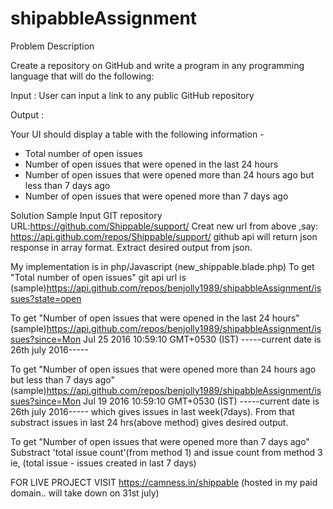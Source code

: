 # shipabbleAssignment
Problem Description 

Create a repository on GitHub and write a program in any programming language that will do the following: 

Input : User can input a link to any public GitHub repository

Output :

Your UI should display a table with the following information -

- Total number of open issues
- Number of open issues that were opened in the last 24 hours
- Number of open issues that were opened more than 24 hours ago but less than 7 days ago
- Number of open issues that were opened more than 7 days ago 

Solution
Sample Input GIT repository URL:https://github.com/Shippable/support/
Creat new url from above ,say: https://api.github.com/repos/Shippable/support/
github api will return json response in array format. Extract desired output from json.

My implementation is in php/Javascript (new_shippable.blade.php)
To get "Total number of open issues" git api url is
(sample)https://api.github.com/repos/benjolly1989/shipabbleAssignment/issues?state=open

To get "Number of open issues that were opened in the last 24 hours"
(sample)https://api.github.com/repos/benjolly1989/shipabbleAssignment/issues?since=Mon Jul 25  2016 10:59:10 GMT+0530 (IST)
-----current date is 26th july 2016-----

To get "Number of open issues that were opened more than 24 hours ago but less than 7 days ago"
(sample)https://api.github.com/repos/benjolly1989/shipabbleAssignment/issues?since=Mon Jul 19 2016 10:59:10 GMT+0530 (IST)
-----current date is 26th july 2016-----
which gives issues in last week(7days). From that substract issues in last 24 hrs(above method) gives desired output.

To get "Number of open issues that were opened more than 7 days ago"
 Substract 'total issue count'(from method 1) and issue count from method 3
 ie, (total issue - issues created in last 7 days)
 
 FOR LIVE PROJECT VISIT
 https://camness.in/shippable
 (hosted in my paid domain.. will take down on 31st july)

